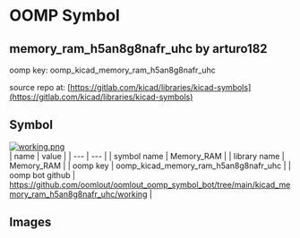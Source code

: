 # OOMP Symbol  
## memory_ram_h5an8g8nafr_uhc  by arturo182  
  
oomp key: oomp_kicad_memory_ram_h5an8g8nafr_uhc  
  
source repo at: [https://gitlab.com/kicad/libraries/kicad-symbols](https://gitlab.com/kicad/libraries/kicad-symbols)  
## Symbol  
  
[![working.png](working_600.png)](working.png)  
| name | value | 
| --- | --- | 
| symbol name | Memory_RAM | 
| library name | Memory_RAM | 
| oomp key | oomp_kicad_memory_ram_h5an8g8nafr_uhc | 
| oomp bot github | https://github.com/oomlout/oomlout_oomp_symbol_bot/tree/main/kicad_memory_ram_h5an8g8nafr_uhc/working | 
## Images  
